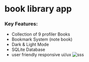 # book library app
### Key Features:
- Collection of 9 profiler Books
- Bookmark System (note book)
- Dark & Light Mode
- SQLite Database
- user friendly responsive ui/ux 
![sss](https://github.com/user-attachments/assets/24887f6b-be0e-47e2-a3a0-7049bef2a2c0)
